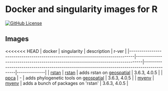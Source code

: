 # Docker and singularity images for R

[![GitHub License](https://img.shields.io/badge/license-MIT-green.svg)](https://opensource.org/licenses/MIT)


## Images
<<<<<<< HEAD
| docker                                                                         | singularity                                                                     | description                                                                                | r-ver        |
|--------------------------------------------------------------------------------|---------------------------------------------------------------------------------|--------------------------------------------------------------------------------------------|--------------|
| [rstan](https://hub.docker.com/repository/docker/mattocci/rstan)               | [rstan](https://cloud.sylabs.io/library/mattocci27/default/rstan)               | adds rstan on [geospatial](https://hub.docker.com/r/rocker/geospatial)                     | 3.6.3, 4.0.5 |
| [ppca](https://hub.docker.com/repository/docker/mattocci/ppca)                 | -                                                                               | adds phylogenetic tools on  [geospatial](https://hub.docker.com/r/rocker/geospatial)       | 3.6.3, 4.0.5 |
| [myenv](https://hub.docker.com/repository/docker/mattocci/myenv)               | [myenv](https://cloud.sylabs.io/library/mattocci27/default/myenv)               | adds a bunch of packages on 'rstan'                                                        | 3.6.3, 4.0.5 |
